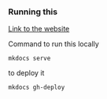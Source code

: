 ### Running this

[Link to the website](https://angelobattaglia.github.io/numericalmethods)

Command to run this locally
```shell
mkdocs serve
```

to deploy it
```shell
mkdocs gh-deploy
```
